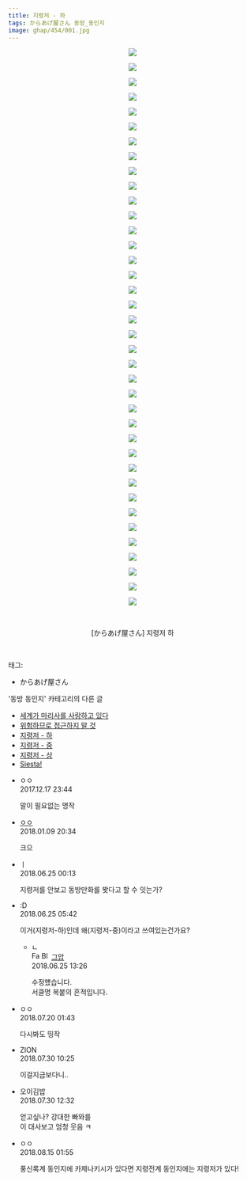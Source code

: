 ```yaml
---
title: 지령저 - 하
tags: からあげ屋さん 동방_동인지
image: ghap/454/001.jpg
---
```

<div class="article">
<p style="text-align: center; clear: none; float: none;"><img src="{{ site.nasurl }}/ghap/454/001.jpg"/></p>
<p style="text-align: center; clear: none; float: none;"><img src="{{ site.nasurl }}/ghap/454/002.jpg"/></p>
<p style="text-align: center; clear: none; float: none;"><img src="{{ site.nasurl }}/ghap/454/003.jpg"/></p>
<p style="text-align: center; clear: none; float: none;"><img src="{{ site.nasurl }}/ghap/454/004.jpg"/></p>
<p style="text-align: center; clear: none; float: none;"><img src="{{ site.nasurl }}/ghap/454/005.jpg"/></p>
<p style="text-align: center; clear: none; float: none;"><img src="{{ site.nasurl }}/ghap/454/006.jpg"/></p>
<p style="text-align: center; clear: none; float: none;"><img src="{{ site.nasurl }}/ghap/454/007.jpg"/></p>
<p style="text-align: center; clear: none; float: none;"><img src="{{ site.nasurl }}/ghap/454/008.jpg"/></p>
<p style="text-align: center; clear: none; float: none;"><img src="{{ site.nasurl }}/ghap/454/009.jpg"/></p>
<p style="text-align: center; clear: none; float: none;"><img src="{{ site.nasurl }}/ghap/454/010.jpg"/></p>
<p style="text-align: center; clear: none; float: none;"><img src="{{ site.nasurl }}/ghap/454/011.jpg"/></p>
<p style="text-align: center; clear: none; float: none;"><img src="{{ site.nasurl }}/ghap/454/012.jpg"/></p>
<p style="text-align: center; clear: none; float: none;"><img src="{{ site.nasurl }}/ghap/454/013.jpg"/></p>
<p style="text-align: center; clear: none; float: none;"><img src="{{ site.nasurl }}/ghap/454/014.jpg"/></p>
<p style="text-align: center; clear: none; float: none;"><img src="{{ site.nasurl }}/ghap/454/015.jpg"/></p>
<p style="text-align: center; clear: none; float: none;"><img src="{{ site.nasurl }}/ghap/454/016.jpg"/></p>
<p style="text-align: center; clear: none; float: none;"><img src="{{ site.nasurl }}/ghap/454/017.jpg"/></p>
<p style="text-align: center; clear: none; float: none;"><img src="{{ site.nasurl }}/ghap/454/018.jpg"/></p>
<p style="text-align: center; clear: none; float: none;"><img src="{{ site.nasurl }}/ghap/454/019.jpg"/></p>
<p style="text-align: center; clear: none; float: none;"><img src="{{ site.nasurl }}/ghap/454/020.jpg"/></p>
<p style="text-align: center; clear: none; float: none;"><img src="{{ site.nasurl }}/ghap/454/021.jpg"/></p>
<p style="text-align: center; clear: none; float: none;"><img src="{{ site.nasurl }}/ghap/454/022.jpg"/></p>
<p style="text-align: center; clear: none; float: none;"><img src="{{ site.nasurl }}/ghap/454/023.jpg"/></p>
<p style="text-align: center; clear: none; float: none;"><img src="{{ site.nasurl }}/ghap/454/024.jpg"/></p>
<p style="text-align: center; clear: none; float: none;"><img src="{{ site.nasurl }}/ghap/454/025.jpg"/></p>
<p style="text-align: center; clear: none; float: none;"><img src="{{ site.nasurl }}/ghap/454/026.jpg"/></p>
<p style="text-align: center; clear: none; float: none;"><img src="{{ site.nasurl }}/ghap/454/027.jpg"/></p>
<p style="text-align: center; clear: none; float: none;"><img src="{{ site.nasurl }}/ghap/454/028.jpg"/></p>
<p style="text-align: center; clear: none; float: none;"><img src="{{ site.nasurl }}/ghap/454/029.jpg"/></p>
<p style="text-align: center; clear: none; float: none;"><img src="{{ site.nasurl }}/ghap/454/030.jpg"/></p>
<p style="text-align: center; clear: none; float: none;"><img src="{{ site.nasurl }}/ghap/454/031.jpg"/></p>
<p style="text-align: center; clear: none; float: none;"><img src="{{ site.nasurl }}/ghap/454/032.jpg"/></p>
<p style="text-align: center; clear: none; float: none;"><img src="{{ site.nasurl }}/ghap/454/033.jpg"/></p>
<p style="text-align: center; clear: none; float: none;"><img src="{{ site.nasurl }}/ghap/454/034.jpg"/></p>
<p style="text-align: center; clear: none; float: none;"><img src="{{ site.nasurl }}/ghap/454/035.jpg"/></p>
<p style="text-align: center; clear: none; float: none;"><img src="{{ site.nasurl }}/ghap/454/036.jpg"/></p>
<p style="text-align: center; clear: none; float: none;"><img src="{{ site.nasurl }}/ghap/454/037.jpg"/></p>
<p style="text-align: center; clear: none; float: none;"><img src="{{ site.nasurl }}/ghap/454/038.jpg"/></p>
<p style="text-align: center; clear: none; float: none;"><br/></p>
<p style="text-align: center; clear: none; float: none;">[からあげ屋さん] 지령저 하</p>
<p><br/></p>
</div><div class="tagTrail">
<p>태그: </p>
<ul>
<li>からあげ屋さん</li>
</ul>
</div><div class="another">
<p>'동방 동인지' 카테고리의 다른 글</p>
<ul>
<li><a href="/2016-06-21-ghap_456">세계가 마리사를 사랑하고 있다</a></li>
<li><a href="/2016-06-21-ghap_455">위험하므로 접근하지 말 것</a></li>
<li><a href="/2016-06-21-ghap_454">지령저 - 하</a></li>
<li><a href="/2016-06-21-ghap_453">지령저 - 중</a></li>
<li><a href="/2016-06-21-ghap_452">지령저 - 상</a></li>
<li><a href="/2016-06-21-ghap_451">Siesta!</a></li>
</ul>
</div><div class="cb_module cb_fluid">
<div class="cb_wrt cb_profile">
<div class="comment">
<ul>
<li class="cb_thumb_off" id="comment15154187">
<div class="cb_comment_area">
<div class="cb_info_area">
<div class="cb_section">
<span class="cb_nick_name">ㅇㅇ</span>
</div>
<div class="cb_section">
<span class="cb_date">2017.12.17 23:44 </span>
</div>
</div>
<div class="cb_dsc_comment">
<p class="cb_dsc">
											말이 필요없는 명작
										</p>
</div>
</div></li>
<li class="cb_thumb_off" id="comment15170400">
<div class="cb_comment_area">
<div class="cb_info_area">
<div class="cb_section">
<span class="cb_nick_name"> <a href="http://http:/르ㅡ" onclick="return openLinkInNewWindow(this)">ㅇㅇ</a></span>
</div>
<div class="cb_section">
<span class="cb_date">2018.01.09 20:34 </span>
</div>
</div>
<div class="cb_dsc_comment">
<p class="cb_dsc">
											크으
										</p>
</div>
</div></li>
<li class="cb_thumb_off" id="comment15276369">
<div class="cb_comment_area">
<div class="cb_info_area">
<div class="cb_section">
<span class="cb_nick_name">ㅣ</span>
</div>
<div class="cb_section">
<span class="cb_date">2018.06.25 00:13 </span>
</div>
</div>
<div class="cb_dsc_comment">
<p class="cb_dsc">
											지령저를 안보고 동방만화를 봣다고 할 수 잇는가?
										</p>
</div>
</div></li>
<li class="cb_thumb_off" id="comment15276448">
<div class="cb_comment_area">
<div class="cb_info_area">
<div class="cb_section">
<span class="cb_nick_name">:D</span>
</div>
<div class="cb_section">
<span class="cb_date">2018.06.25 05:42 </span>
</div>
</div>
<div class="cb_dsc_comment">
<p class="cb_dsc">
											이거(지령저-하)인데 왜(지령저-중)이라고 쓰여있는건가요?
										</p>
</div>
<ul>
<li class="cb_thumb_off" id="comment15276548">
<span class="cb_bu_subnode">ㄴ</span>
<div class="cb_comment_area">
<div class="cb_info_area">
<div class="cb_section">
<span class="cb_nick_name"><img alt="Favicon of https://ghaptouhou.tistory.com" height="16" onerror="this.onerror=null;this.parentNode.removeChild(this)" src="https://ghaptouhou.tistory.com/favicon.ico" width="16"/> <img alt="BlogIcon" height="16" onerror="this.parentNode.removeChild(this)" src="https://ghaptouhou.tistory.com/index.gif" width="16"/> <a href="https://ghaptouhou.tistory.com" onclick="return openLinkInNewWindow(this)"> 그압</a><span class="tistoryProfileLayerTrigger" onclick='TistoryProfile.show(event, this, {"title":"\uc800\uae30 \uc774\uac70 \ub098\uc911\uc5d0 \uc218\uc815 \uac00\ub2a5\ud558\ub098\uc694","url":"https:\/\/ghap.tistory.com","nickname":"\uadf8\uc555","items":[]}); return false;'></span></span>
</div>
<div class="cb_section">
<span class="cb_date">2018.06.25 13:26 </span>
</div>
</div>
<div class="cb_dsc_comment">
<p class="cb_dsc">
																수정헀습니다.<br/>
서클명 복붙의 흔적입니다.
															</p>
</div>
</div>
</li>
</ul>
</div></li>
<li class="cb_thumb_off" id="comment15290330">
<div class="cb_comment_area">
<div class="cb_info_area">
<div class="cb_section">
<span class="cb_nick_name">ㅇㅇ</span>
</div>
<div class="cb_section">
<span class="cb_date">2018.07.20 01:43 </span>
</div>
</div>
<div class="cb_dsc_comment">
<p class="cb_dsc">
											다시봐도 띵작
										</p>
</div>
</div></li>
<li class="cb_thumb_off" id="comment15296788">
<div class="cb_comment_area">
<div class="cb_info_area">
<div class="cb_section">
<span class="cb_nick_name">ZION</span>
</div>
<div class="cb_section">
<span class="cb_date">2018.07.30 10:25 </span>
</div>
</div>
<div class="cb_dsc_comment">
<p class="cb_dsc">
											이걸지금보다니..
										</p>
</div>
</div></li>
<li class="cb_thumb_off" id="comment15296856">
<div class="cb_comment_area">
<div class="cb_info_area">
<div class="cb_section">
<span class="cb_nick_name">오이김밥</span>
</div>
<div class="cb_section">
<span class="cb_date">2018.07.30 12:32 </span>
</div>
</div>
<div class="cb_dsc_comment">
<p class="cb_dsc">
											얻고싶나? 강대한 빠와를<br/>
이 대사보고 엄청 웃음 ㅋ
										</p>
</div>
</div></li>
<li class="cb_thumb_off" id="comment15308702">
<div class="cb_comment_area">
<div class="cb_info_area">
<div class="cb_section">
<span class="cb_nick_name">ㅇㅇ</span>
</div>
<div class="cb_section">
<span class="cb_date">2018.08.15 01:55 </span>
</div>
</div>
<div class="cb_dsc_comment">
<p class="cb_dsc">
											풍신록계 동인지에 카제나키시가 있다면 지령전계 동인지에는 지령저가 있다!
										</p>
</div>
</div></li>
</ul>
</div>
</div><!-- commentList close -->
</div>